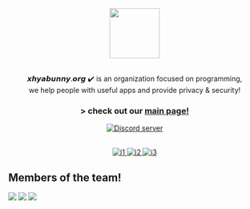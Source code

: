 <div align="center">
<img src='https://xhyabunny.netlify.app/xybunny.svg' height='100px'/>
  <br>
  <br>
    <p>𝙭𝙝𝙮𝙖𝙗𝙪𝙣𝙣𝙮.𝙤𝙧𝙜 ✔️ is an organization focused on programming, 
  <br>we help people with useful apps and provide privacy & security!
<br>
<h3>> check out our <a href='https://xhyabunny.netlify.app' target=”_blank">main page!</a></h3> 
<a href="https://discord.gg/Ktkrg7C2da">
    <img src="https://img.shields.io/discord/777028166535479326?color=5865F2&logo=discord&logoColor=white" alt="Discord server" />
</a>
<p></p>
<br>
<a href="https://wopen.netlify.app">
    <img src="https://img.shields.io/badge/-wideopen-3388FF.svg" alt="i1" />
</a>
<a href="https://github.com/xhyabunny/discord-rpc/releases/">
    <img src="https://img.shields.io/badge/-discordrpc-6666FF.svg" alt="i2" />
</a>
<a href="https://volatile.netlify.app">
    <img src="https://img.shields.io/badge/-volatile-00FF88.svg" alt="i3" />
</a>
</div>
  
## Members of the team!
  
[![](https://img.shields.io/badge/@xhyabunny--white.svg)](https://github.com/xhyabunny/)
[![](https://img.shields.io/badge/@SanicBTW--white.svg)](https://github.com/SanicBTW/)
[![](https://img.shields.io/badge/@Neofoxxo--white.svg)](https://github.com/Neofoxxo/) 



